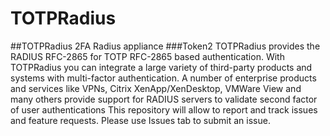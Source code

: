 # TOTPRadius
##TOTPRadius 2FA Radius appliance
###Token2 TOTPRadius provides the RADIUS RFC-2865 for TOTP RFC-2865 based authentication. With TOTPRadius you can integrate a large variety of third-party products and systems with multi-factor authentication. A number of enterprise products and services like VPNs, Citrix XenApp/XenDesktop, VMWare View and many others provide support for RADIUS servers to validate second factor of user authentications
This repository will allow to report and track  issues and feature requests. Please use Issues tab to submit an issue.
